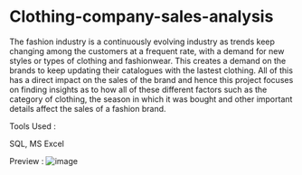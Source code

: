 # Clothing-company-sales-analysis

The fashion industry is a continuously evolving industry as trends keep changing among the customers at a frequent rate, with a demand for new styles or types of clothing and fashionwear. This creates a demand on the brands to keep updating their catalogues with the lastest clothing. All of this has a direct impact on the sales of the brand and hence this project focuses on finding insights as to how all of these different factors such as the category of clothing, the season in which it was bought and other important details affect the sales of a fashion brand.


Tools Used :

SQL, MS Excel

Preview :
![image](https://github.com/aniruddhPyati/Clothing-company-sales-analysis/assets/90457264/35251924-1468-46ca-ba4e-3b640cebd222)
